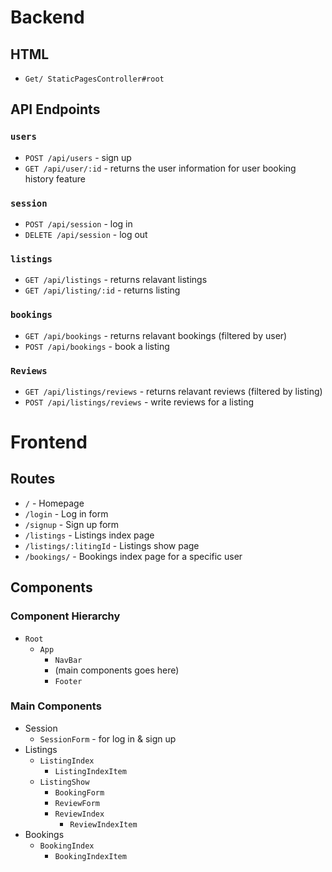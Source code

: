 # Backend

## HTML

- `Get/ StaticPagesController#root`

## API Endpoints
### `users`
- `POST /api/users` - sign up
- `GET /api/user/:id` - returns the user information for user booking history feature

### `session`
- `POST /api/session` - log in
- `DELETE /api/session` - log out

### `listings`
- `GET /api/listings` - returns relavant listings
- `GET /api/listing/:id` - returns listing

### `bookings`
- `GET /api/bookings` - returns relavant bookings (filtered by user)
- `POST /api/bookings` - book a listing

### `Reviews`
- `GET /api/listings/reviews` - returns relavant reviews (filtered by listing)
- `POST /api/listings/reviews` - write reviews for a listing

# Frontend

## Routes
- `/` - Homepage
- `/login` - Log in form
- `/signup` - Sign up form
- `/listings` - Listings index page
- `/listings/:litingId` - Listings show page
- `/bookings/` - Bookings index page for a specific user

## Components

### Component Hierarchy
- `Root`
  - `App`
    - `NavBar`
    - (main components goes here)
    - `Footer`

### Main Components
- Session
  - `SessionForm` - for log in & sign up
- Listings 
  - `ListingIndex`
    - `ListingIndexItem`
  - `ListingShow`
    - `BookingForm`
    - `ReviewForm`
    - `ReviewIndex`
      - `ReviewIndexItem`
- Bookings
  - `BookingIndex`
    - `BookingIndexItem`

